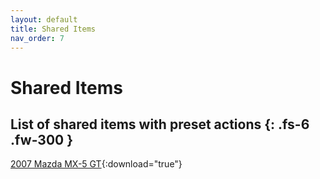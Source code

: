 ```yaml
---
layout: default
title: Shared Items
nav_order: 7
---
```


# Shared Items
List of shared items with preset actions
{: .fs-6 .fw-300 }
---

[2007 Mazda MX-5 GT](../assets/shared/Mazda_MX-5_GT_2007.json){:download="true"}
